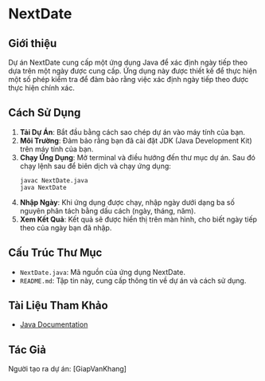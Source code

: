 # NextDate

## Giới thiệu
Dự án NextDate cung cấp một ứng dụng Java để xác định ngày tiếp theo dựa trên một ngày được cung cấp. Ứng dụng này được thiết kế để thực hiện một số phép kiểm tra để đảm bảo rằng việc xác định ngày tiếp theo được thực hiện chính xác.

## Cách Sử Dụng
1. **Tải Dự Án**: Bắt đầu bằng cách sao chép dự án vào máy tính của bạn.
2. **Môi Trường**: Đảm bảo rằng bạn đã cài đặt JDK (Java Development Kit) trên máy tính của bạn.
3. **Chạy Ứng Dụng**: Mở terminal và điều hướng đến thư mục dự án. Sau đó chạy lệnh sau để biên dịch và chạy ứng dụng:
    ```
    javac NextDate.java
    java NextDate
    ```
4. **Nhập Ngày**: Khi ứng dụng được chạy, nhập ngày dưới dạng ba số nguyên phân tách bằng dấu cách (ngày, tháng, năm).
5. **Xem Kết Quả**: Kết quả sẽ được hiển thị trên màn hình, cho biết ngày tiếp theo của ngày bạn đã nhập.

## Cấu Trúc Thư Mục
- `NextDate.java`: Mã nguồn của ứng dụng NextDate.
- `README.md`: Tập tin này, cung cấp thông tin về dự án và cách sử dụng.

## Tài Liệu Tham Khảo
- [Java Documentation](https://docs.oracle.com/en/java/)

## Tác Giả
Người tạo ra dự án: [GiapVanKhang]


